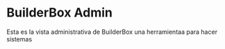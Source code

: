 # BuilderBox Admin
Esta es la vista administrativa de BuilderBox una herramientaa para hacer sistemas
